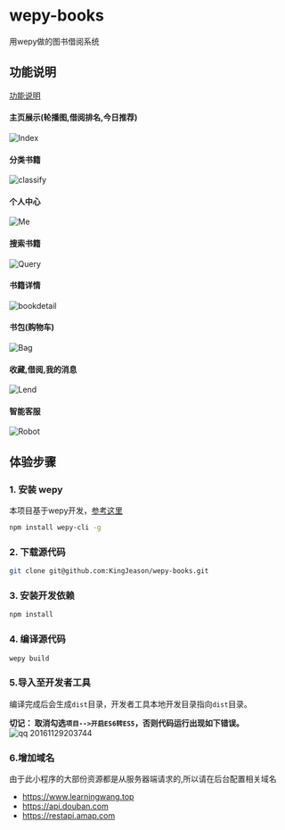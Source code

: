 # wepy-books


用wepy做的图书借阅系统
## 功能说明
[功能说明](http://www.cnsoftbei.com/bencandy.php?fid=148&aid=1532)
#### 主页展示(轮播图,借阅排名,今日推荐)
![Index](http://or9d9eqg0.bkt.clouddn.com/index.gif)
#### 分类书籍
![classify](http://or9d9eqg0.bkt.clouddn.com/classify1.gif)
#### 个人中心
![Me](http://or9d9eqg0.bkt.clouddn.com/me1.gif)
#### 搜索书籍
![Query](http://or9d9eqg0.bkt.clouddn.com/query.gif)
#### 书籍详情
![bookdetail](http://or9d9eqg0.bkt.clouddn.com/bookdetail1.gif)
#### 书包(购物车)
![Bag](http://or9d9eqg0.bkt.clouddn.com/bag.gif)
#### 收藏,借阅,我的消息
![Lend](http://or9d9eqg0.bkt.clouddn.com/lend.gif)
#### 智能客服
![Robot](http://or9d9eqg0.bkt.clouddn.com/robot.gif)

## 体验步骤
### 1. 安装 wepy
本项目基于wepy开发，[参考这里](https://github.com/wepyjs/wepy)
```bash
npm install wepy-cli -g
```

### 2. 下载源代码
```bash
git clone git@github.com:KingJeason/wepy-books.git
```

### 3. 安装开发依赖
```bash
npm install
```

### 4. 编译源代码
```bash
wepy build
```

### 5.导入至开发者工具

编译完成后会生成`dist`目录，开发者工具本地开发目录指向`dist`目录。

**切记： 取消勾选`项目-->开启ES6转ES5`，否则代码运行出现如下错误。**
![qq 20161129203744](https://cloud.githubusercontent.com/assets/2182004/20710080/bfe6d6b6-b673-11e6-8837-07d0c2fb6953.png)

### 6.增加域名
由于此小程序的大部份资源都是从服务器端请求的,所以请在后台配置相关域名
* https://www.learningwang.top
* https://api.douban.com
* https://restapi.amap.com

